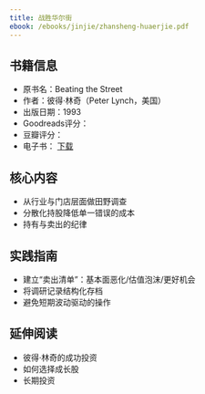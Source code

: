 ```yaml
---
title: 战胜华尔街
ebook: /ebooks/jinjie/zhansheng-huaerjie.pdf
---
```

## 书籍信息
- 原书名：Beating the Street
- 作者：彼得·林奇（Peter Lynch，美国）
- 出版日期：1993
- Goodreads评分：
- 豆瓣评分：
- 电子书： [下载](/ebooks/jinjie/zhansheng-huaerjie.pdf)

## 核心内容
- 从行业与门店层面做田野调查
- 分散化持股降低单一错误的成本
- 持有与卖出的纪律

## 实践指南
- 建立“卖出清单”：基本面恶化/估值泡沫/更好机会
- 将调研记录结构化存档
- 避免短期波动驱动的操作

## 延伸阅读
- 彼得·林奇的成功投资
- 如何选择成长股
- 长期投资
